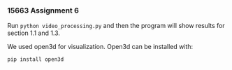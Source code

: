 ### 15663 Assignment 6

Run `python video_processing.py` and then the program will show results for section 1.1 and 1.3.

We used open3d for visualization. Open3d can be installed with:

```
pip install open3d
```